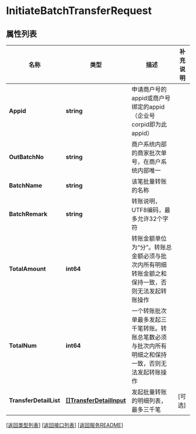# InitiateBatchTransferRequest

## 属性列表

名称 | 类型 | 描述 | 补充说明
------------ | ------------- | ------------- | -------------
**Appid** | **string** | 申请商户号的appid或商户号绑定的appid（企业号corpid即为此appid） | 
**OutBatchNo** | **string** | 商户系统内部的商家批次单号，在商户系统内部唯一 | 
**BatchName** | **string** | 该笔批量转账的名称 | 
**BatchRemark** | **string** | 转账说明，UTF8编码，最多允许32个字符 | 
**TotalAmount** | **int64** | 转账金额单位为“分”。转账总金额必须与批次内所有明细转账金额之和保持一致，否则无法发起转账操作 | 
**TotalNum** | **int64** | 一个转账批次单最多发起三千笔转账。转账总笔数必须与批次内所有明细之和保持一致，否则无法发起转账操作 | 
**TransferDetailList** | [**[]TransferDetailInput**](TransferDetailInput.md) | 发起批量转账的明细列表，最多三千笔 | [可选] 

[\[返回类型列表\]](README.md#类型列表)
[\[返回接口列表\]](README.md#接口列表)
[\[返回服务README\]](README.md)


